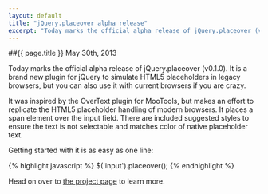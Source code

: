 ```yaml
---
layout: default
title: "jQuery.placeover alpha release"
excerpt: "Today marks the official alpha release of jQuery.placeover (v0.1.0).  It is a brand new plugin for jQuery to simulate HTML5 placeholders in legacy browsers, but you can also use it with..."
---
```


##{{ page.title }}
May 30th, 2013

Today marks the official alpha release of jQuery.placeover (v0.1.0).  It is a brand new plugin for jQuery to simulate HTML5 placeholders in legacy browsers, but you can also use it with current browsers if you are crazy.

It was inspired by the OverText plugin for MooTools, but makes an effort to replicate the HTML5 placeholder handling of modern browsers.  It places a span element over the input field.  There are included suggested styles to ensure the text is not selectable and matches color of native placeholder text.

Getting started with it is as easy as one line:

{% highlight javascript %}
$('input').placeover();
{% endhighlight %}

Head on over to [the project page](http://mckramer.github.io/jquery-placeover/) to learn more.